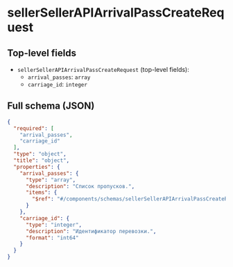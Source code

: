 # sellerSellerAPIArrivalPassCreateRequest

## Top-level fields
- `sellerSellerAPIArrivalPassCreateRequest` (top-level fields):
  - `arrival_passes`: `array`
  - `carriage_id`: `integer`

## Full schema (JSON)
```json
{
  "required": [
    "arrival_passes",
    "carriage_id"
  ],
  "type": "object",
  "title": "object",
  "properties": {
    "arrival_passes": {
      "type": "array",
      "description": "Список пропусков.",
      "items": {
        "$ref": "#/components/schemas/sellerSellerAPIArrivalPassCreateRequestArrivalPass"
      }
    },
    "carriage_id": {
      "type": "integer",
      "description": "Идентификатор перевозки.",
      "format": "int64"
    }
  }
}
```
